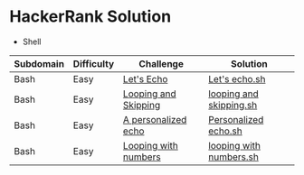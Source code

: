 # HackerRank Solution
* Shell

 Subdomain | Difficulty | Challenge      |Solution
 ----------|------------|----------------|--------
  Bash     |   Easy    | [Let's Echo](https://www.hackerrank.com/challenges/bash-tutorials-lets-echo/problem)|[Let's echo.sh](https://github.com/sindhu819/hackerearth-problems/blob/master/Shell/Let's%20echo.sh)
  Bash    | Easy       | [Looping and Skipping](https://github.com/sindhu819/hackerearth-problems/blob/master/Shell/Let's%20echo.sh) | [looping and skipping.sh](https://github.com/sindhu819/hackerearth-problems/blob/master/Shell/Looping%20and%20Skipping.sh)
  Bash | Easy | [A personalized echo](https://www.hackerrank.com/challenges/bash-tutorials---a-personalized-echo/problem) |[Personalized echo.sh](https://github.com/sindhu819/hackerearth-problems/blob/master/Shell/Personalized%20echo)
 Bash | Easy |[Looping with numbers](https://www.hackerrank.com/challenges/bash-tutorials---looping-with-numbers/problem) | [looping with numbers.sh](https://www.hackerrank.com/challenges/bash-tutorials---looping-with-numbers/problem)
